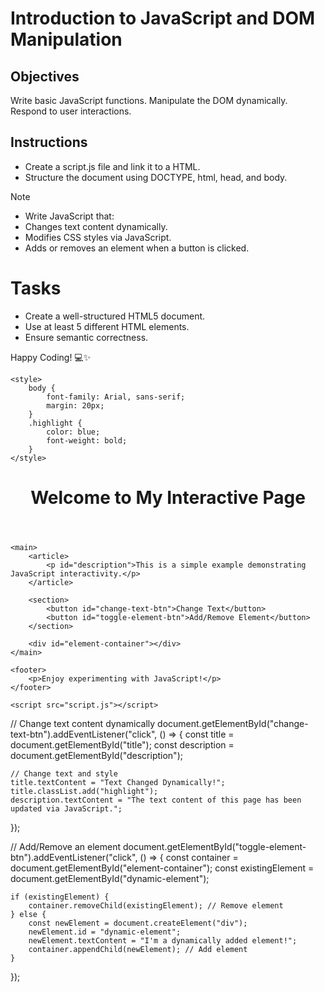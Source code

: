 # Introduction to JavaScript and DOM Manipulation

## Objectives

Write basic JavaScript functions.
Manipulate the DOM dynamically.
Respond to user interactions.

## Instructions

- Create a script.js file and link it to a HTML.
- Structure the document using DOCTYPE, html, head, and body.

>[!NOTE]
>  - Write JavaScript that:
>  - Changes text content dynamically.
>  - Modifies CSS styles via JavaScript.
>  - Adds or removes an element when a button is clicked.


# Tasks
- Create a well-structured HTML5 document.
- Use at least 5 different HTML elements.
- Ensure semantic correctness.

Happy Coding! 💻✨

<!DOCTYPE html>
<html lang="en">
<head>
    <meta charset="UTF-8">
    <meta name="viewport" content="width=device-width, initial-scale=1.0">
    <title>Dynamic Interaction with JavaScript</title>
  
    <style>
        body {
            font-family: Arial, sans-serif;
            margin: 20px;
        }
        .highlight {
            color: blue;
            font-weight: bold;
        }
    </style>
</head>
<body>
    <header>
        <h1 id="title">Welcome to My Interactive Page</h1>
    </header>

    <main>
        <article>
            <p id="description">This is a simple example demonstrating JavaScript interactivity.</p>
        </article>
        
        <section>
            <button id="change-text-btn">Change Text</button>
            <button id="toggle-element-btn">Add/Remove Element</button>
        </section>

        <div id="element-container"></div>
    </main>

    <footer>
        <p>Enjoy experimenting with JavaScript!</p>
    </footer>

    <script src="script.js"></script>
</body>
</html>

// Change text content dynamically
document.getElementById("change-text-btn").addEventListener("click", () => {
    const title = document.getElementById("title");
    const description = document.getElementById("description");

    // Change text and style
    title.textContent = "Text Changed Dynamically!";
    title.classList.add("highlight");
    description.textContent = "The text content of this page has been updated via JavaScript.";
});

// Add/Remove an element
document.getElementById("toggle-element-btn").addEventListener("click", () => {
    const container = document.getElementById("element-container");
    const existingElement = document.getElementById("dynamic-element");

    if (existingElement) {
        container.removeChild(existingElement); // Remove element
    } else {
        const newElement = document.createElement("div");
        newElement.id = "dynamic-element";
        newElement.textContent = "I'm a dynamically added element!";
        container.appendChild(newElement); // Add element
    }
});
